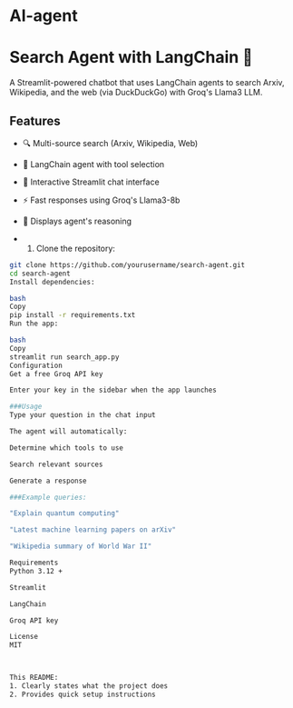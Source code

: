 # AI-agent
# Search Agent with LangChain 🚀

A Streamlit-powered chatbot that uses LangChain agents to search Arxiv, Wikipedia, and the web (via DuckDuckGo) with Groq's Llama3 LLM.

## Features

- 🔍 Multi-source search (Arxiv, Wikipedia, Web)
- 🤖 LangChain agent with tool selection
- 💬 Interactive Streamlit chat interface
- ⚡ Fast responses using Groq's Llama3-8b
- 📝 Displays agent's reasoning

- 1. Clone the repository:
```bash
git clone https://github.com/yourusername/search-agent.git
cd search-agent
Install dependencies:

bash
Copy
pip install -r requirements.txt
Run the app:

bash
Copy
streamlit run search_app.py
Configuration
Get a free Groq API key

Enter your key in the sidebar when the app launches

###Usage
Type your question in the chat input

The agent will automatically:

Determine which tools to use

Search relevant sources

Generate a response

###Example queries:

"Explain quantum computing"

"Latest machine learning papers on arXiv"

"Wikipedia summary of World War II"

Requirements
Python 3.12 +

Streamlit

LangChain

Groq API key

License
MIT



This README:
1. Clearly states what the project does
2. Provides quick setup instructions
